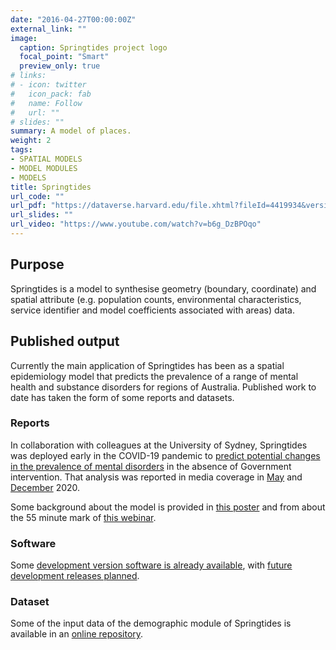 ```yaml
---
date: "2016-04-27T00:00:00Z"
external_link: ""
image:
  caption: Springtides project logo
  focal_point: "Smart"
  preview_only: true
# links:
# - icon: twitter
#   icon_pack: fab
#   name: Follow
#   url: ""
# slides: ""
summary: A model of places.
weight: 2
tags:
- SPATIAL MODELS
- MODEL MODULES
- MODELS
title: Springtides
url_code: ""
url_pdf: "https://dataverse.harvard.edu/file.xhtml?fileId=4419934&version=1.0#"
url_slides: ""
url_video: "https://www.youtube.com/watch?v=b6g_DzBPOqo"
---
```


## Purpose
Springtides is a model to synthesise geometry (boundary, coordinate) and spatial attribute (e.g. population counts, environmental characteristics, service identifier and model coefficients associated with areas) data. 

## Published output
Currently the main application of Springtides has been as a spatial epidemiology model that predicts the prevalence of a range of mental health and substance disorders for regions of Australia. Published work to date has taken the form of some reports and datasets.

### Reports
In collaboration with colleagues at the University of Sydney, Springtides was deployed early in the COVID-19 pandemic to [predict potential changes in the prevalence of mental disorders](https://www.orygen.org.au/About/News-And-Events/2020/Modelling-predicts-an-additional-82,000-young-Vict) in the absence of Government intervention. That analysis was reported in media coverage in [May](https://www.theage.com.au/national/victoria/alarm-raised-over-pandemic-linked-mental-health-crisis-20200514-p54t2z.html) and [December](https://www.theage.com.au/lifestyle/health-and-wellness/mental-health-of-young-must-be-a-post-virus-priority-20201212-p56mxk.html) 2020.

Some background about the model is provided in [this poster](https://dataverse.harvard.edu/file.xhtml?fileId=4419934&version=1.0#) and from about the 55 minute mark of [this webinar](https://www.youtube.com/watch?v=b6g_DzBPOqo). 

### Software
Some [development version software is already available](https://www.ready4-dev.com/docs/model/modules/using-modules/places/), with [future development releases planned](https://www.ready4-dev.com/docs/model/modules/pipeline/pipeline-places/).

### Dataset
Some of the input data of the demographic module of Springtides is available in an [online repository](https://doi.org/10.7910/DVN/JHSCDJ).
